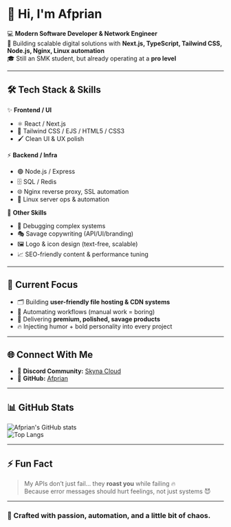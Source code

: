 # 👋 Hi, I'm Afprian

💻 **Modern Software Developer & Network Engineer**  
🚀 Building scalable digital solutions with **Next.js, TypeScript, Tailwind CSS, Node.js, Nginx, Linux automation**  
🎓 Still an SMK student, but already operating at a **pro level**  

---

## 🛠️ Tech Stack & Skills
✨ **Frontend / UI**
- ⚛️ React / Next.js  
- 🎨 Tailwind CSS / EJS / HTML5 / CSS3  
- 🖌️ Clean UI & UX polish  

⚡ **Backend / Infra**
- 🟢 Node.js / Express  
- 🗄️ SQL / Redis  
- 🌐 Nginx reverse proxy, SSL automation  
- 🐧 Linux server ops & automation  

🧠 **Other Skills**
- 🐞 Debugging complex systems  
- 🎭 Savage copywriting (API/UI/branding)  
- 🖼️ Logo & icon design (text-free, scalable)  
- 📈 SEO-friendly content & performance tuning  

---

## 🚀 Current Focus
- 🗂️ Building **user-friendly file hosting & CDN systems**  
- 🤖 Automating workflows (manual work = boring)  
- 🎯 Delivering **premium, polished, savage products**  
- 🔥 Injecting humor + bold personality into every project  

---

## 🌐 Connect With Me
- 💬 **Discord Community:** [Skyna Cloud](https://dsc.gg/skynacloud)  
- 🐙 **GitHub:** [Afprian](https://github.com/Afprian)  

---

## 📊 GitHub Stats
![Afprian's GitHub stats](https://github-readme-stats.vercel.app/api?username=Afprian&show_icons=true&theme=tokyonight)  
![Top Langs](https://github-readme-stats.vercel.app/api/top-langs/?username=Afprian&layout=compact&theme=tokyonight)

---

## ⚡ Fun Fact
> My APIs don’t just fail… they **roast you** while failing 🔥  
> Because error messages should hurt feelings, not just systems 😈  

---

### 🖤 Crafted with passion, automation, and a little bit of chaos.
